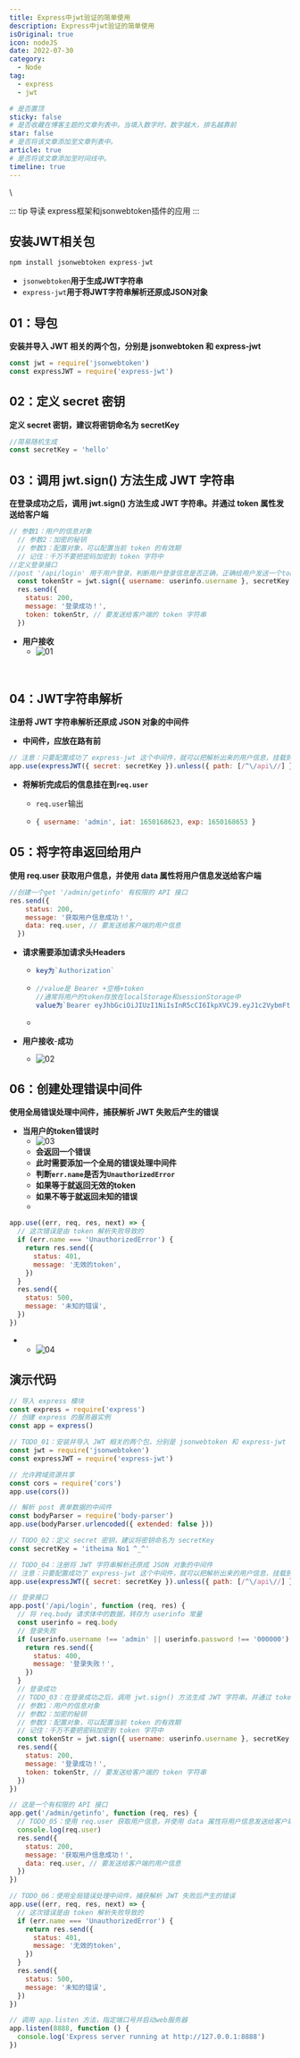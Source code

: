 ```yaml
---
title: Express中jwt验证的简单使用
description: Express中jwt验证的简单使用
isOriginal: true
icon: nodeJS
date: 2022-07-30
category:
  - Node
tag:
  - express
  - jwt

# 是否置顶
sticky: false
# 是否收藏在博客主题的文章列表中。当填入数字时，数字越大，排名越靠前
star: false
# 是否将该文章添加至文章列表中。
article: true
# 是否将该文章添加至时间线中。
timeline: true
---
```

<CountView></CountView>\


::: tip 导读
express框架和jsonwebtoken插件的应用
:::
<!-- more -->



## 安装JWT相关包

```js
npm install jsonwebtoken express-jwt
```

- `jsonwebtoken`**用于生成JWT字符串**
- `express-jwt`**用于将JWT字符串解析还原成JSON对象**







## 01：导包

**安装并导入 JWT 相关的两个包，分别是 jsonwebtoken 和 express-jwt**

```js
const jwt = require('jsonwebtoken')
const expressJWT = require('express-jwt')
```

## 02：定义 secret 密钥

**定义 secret 密钥，建议将密钥命名为 secretKey**

```js
//简易随机生成
const secretKey = 'hello'
```



## 03：调用 jwt.sign() 方法生成 JWT 字符串

**在登录成功之后，调用 jwt.sign() 方法生成 JWT 字符串。并通过 token 属性发送给客户端**

```js
// 参数1：用户的信息对象
  // 参数2：加密的秘钥
  // 参数3：配置对象，可以配置当前 token 的有效期
  // 记住：千万不要把密码加密到 token 字符中
//定义登录接口
//post '/api/login' 用于用户登录，判断用户登录信息是否正确，正确给用户发送一个token字符串
  const tokenStr = jwt.sign({ username: userinfo.username }, secretKey, { expiresIn: '30s' })
  res.send({
    status: 200,
    message: '登录成功！',
    token: tokenStr, // 要发送给客户端的 token 字符串
  })
```

- **用户接收**
  - ![01](https://public-1310720021.cos.ap-shanghai.myqcloud.com/img/md/img/2022-07-03-14:58:00*01*e.jpg)



​	

## 04：JWT字符串解析

**注册将 JWT 字符串解析还原成 JSON 对象的中间件**

- **中间件，应放在路有前**

```js
// 注意：只要配置成功了 express-jwt 这个中间件，就可以把解析出来的用户信息，挂载到 `req.user` 属性上
app.use(expressJWT({ secret: secretKey }).unless({ path: [/^\/api\//] }))
```

- **将解析完成后的信息挂在到`req.user`**

  - `req.user`输出

  - ```js
    { username: 'admin', iat: 1650168623, exp: 1650168653 }
    ```

    

  

## 05：将字符串返回给用户

**使用 req.user 获取用户信息，并使用 data 属性将用户信息发送给客户端**

```js
//创建一个get '/admin/getinfo' 有权限的 API 接口
res.send({
    status: 200,
    message: '获取用户信息成功！',
    data: req.user, // 要发送给客户端的用户信息
  })
```

- **请求需要添加请求头Headers**

  - ```js
    key为`Authorization`
    ```

  - ```js
    //value是 Bearer +空格+token
    //通常将用户的token存放在localStorage和sessionStorage中
    value为`Bearer eyJhbGciOiJIUzI1NiIsInR5cCI6IkpXVCJ9.eyJ1c2VybmFtZSI6ImFkbWluIiwiaWF0IjoxNjUwMTY4NjIzLCJleHAiOjE2NTAxNjg2NTN9.K9qHxtvjNYZSYY_4mb3j4l-F_WezGAscwrhUAwsVFgQ`
    ```

  - 

- **用户接收**-**成功**

  - ![02](https://public-1310720021.cos.ap-shanghai.myqcloud.com/img/md/img/2022-07-03-14:58:00*02*3.jpg)

## 06：创建处理错误中间件

**使用全局错误处理中间件，捕获解析 JWT 失败后产生的错误**

- **当用户的token错误时**
  - ![03](https://public-1310720021.cos.ap-shanghai.myqcloud.com/img/md/img/2022-07-03-14:58:00*03*9.jpg)
  - **会返回一个错误**
  - **此时需要添加一个全局的错误处理中间件**
  - **判断`err.name`是否为`UnauthorizedError`**
  - **如果等于就返回无效的token**
  - **如果不等于就返回未知的错误**
  - 

```js
app.use((err, req, res, next) => {
  // 这次错误是由 token 解析失败导致的
  if (err.name === 'UnauthorizedError') {
    return res.send({
      status: 401,
      message: '无效的token',
    })
  }
  res.send({
    status: 500,
    message: '未知的错误',
  })
})
```

- - ![04](https://public-1310720021.cos.ap-shanghai.myqcloud.com/img/md/img/2022-07-03-14:58:00*04*3.jpg)	

## 演示代码

```js
// 导入 express 模块
const express = require('express')
// 创建 express 的服务器实例
const app = express()

// TODO_01：安装并导入 JWT 相关的两个包，分别是 jsonwebtoken 和 express-jwt
const jwt = require('jsonwebtoken')
const expressJWT = require('express-jwt')

// 允许跨域资源共享
const cors = require('cors')
app.use(cors())

// 解析 post 表单数据的中间件
const bodyParser = require('body-parser')
app.use(bodyParser.urlencoded({ extended: false }))

// TODO_02：定义 secret 密钥，建议将密钥命名为 secretKey
const secretKey = 'itheima No1 ^_^'

// TODO_04：注册将 JWT 字符串解析还原成 JSON 对象的中间件
// 注意：只要配置成功了 express-jwt 这个中间件，就可以把解析出来的用户信息，挂载到 req.user 属性上
app.use(expressJWT({ secret: secretKey }).unless({ path: [/^\/api\//] }))

// 登录接口
app.post('/api/login', function (req, res) {
  // 将 req.body 请求体中的数据，转存为 userinfo 常量
  const userinfo = req.body
  // 登录失败
  if (userinfo.username !== 'admin' || userinfo.password !== '000000') {
    return res.send({
      status: 400,
      message: '登录失败！',
    })
  }
  // 登录成功
  // TODO_03：在登录成功之后，调用 jwt.sign() 方法生成 JWT 字符串。并通过 token 属性发送给客户端
  // 参数1：用户的信息对象
  // 参数2：加密的秘钥
  // 参数3：配置对象，可以配置当前 token 的有效期
  // 记住：千万不要把密码加密到 token 字符中
  const tokenStr = jwt.sign({ username: userinfo.username }, secretKey, { expiresIn: '30s' })
  res.send({
    status: 200,
    message: '登录成功！',
    token: tokenStr, // 要发送给客户端的 token 字符串
  })
})

// 这是一个有权限的 API 接口
app.get('/admin/getinfo', function (req, res) {
  // TODO_05：使用 req.user 获取用户信息，并使用 data 属性将用户信息发送给客户端
  console.log(req.user)
  res.send({
    status: 200,
    message: '获取用户信息成功！',
    data: req.user, // 要发送给客户端的用户信息
  })
})

// TODO_06：使用全局错误处理中间件，捕获解析 JWT 失败后产生的错误
app.use((err, req, res, next) => {
  // 这次错误是由 token 解析失败导致的
  if (err.name === 'UnauthorizedError') {
    return res.send({
      status: 401,
      message: '无效的token',
    })
  }
  res.send({
    status: 500,
    message: '未知的错误',
  })
})

// 调用 app.listen 方法，指定端口号并启动web服务器
app.listen(8888, function () {
  console.log('Express server running at http://127.0.0.1:8888')
})

```


